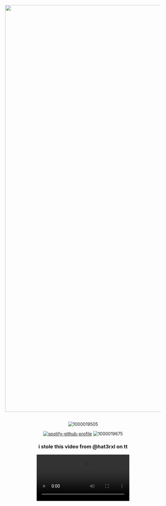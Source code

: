 <div align="center">
<img width="1316" alt="i made ts" src="https://github.com/user-attachments/assets/92f35c5c-be3b-4676-84a2-f583148f8474" />
<div align="center">
<img src="https://komarev.com/ghpvc/?username=piggeonna&style=plastic-square&color=E6498E" alt=""/>
  </div>
  <div align="center">

  <br>
  


![1000019505](https://github.com/user-attachments/assets/f77ac66d-7b20-4f49-9c8f-96ef98c7b083)


[![spotify-github-profile](https://spotify-github-profile.kittinanx.com/api/view?uid=s12uenf3xuez4eu5dy28pfg15&cover_image=true&theme=novatorem&show_offline=true&background_color=121212&interchange=false&bar_color=53b14f&bar_color_cover=true)](https://spotify-github-profile.kittinanx.com/api/view?uid=s12uenf3xuez4eu5dy28pfg15&redirect=true)
![1000019675](https://github.com/user-attachments/assets/8435dcaf-009c-49c5-9b60-9318061b17d2)

### **i stole this video from @hat3rxl on tt**

<video src="https://github.com/user-attachments/assets/ec187765-9c40-474e-bbd3-2f56036fcf0b" />




